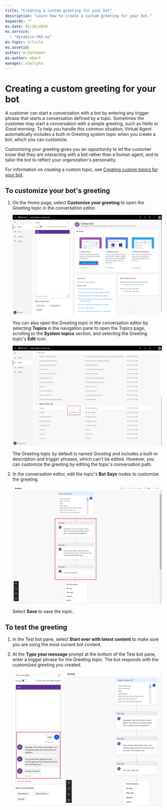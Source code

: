 ```yaml
---
title: "Creating a custom greeting for your bot"
description: "Learn how to create a custom greeting for your bot."
keywords: ""
ms.date: 05/16/2019
ms.service:
  - "dynamics-365-ai"
ms.topic: article
ms.assetid: 
author: m-hartmann
ms.author: mhart
manager: shellyha
---
```


# Creating a custom greeting for your bot



A customer can start a conversation with a bot by entering any trigger phrase that starts a conversation defined by a topic. Sometimes the customer may start a conversation with a simple greeting, such as *Hello* or *Good morning*. To help you handle this common situation, Virtual Agent automatically includes a built-in Greeting system topic when you create a bot, which you can customize.

Customizing your greeting gives you an opportunity to let the customer know that they are interacting with a bot rather than a human agent, and to tailor the bot to reflect your organization's personality.

For information on creating a custom topic, see [Creating custom topics for your bot](getting-started-create-topics.md).

## To customize your bot's greeting

1. On the Home page, select **Customize your greeting** to open the Greeting topic in the conversation editor.

   ![Open Greeting topic](media/open-greeting-topic.png)

   You can also open the Greeting topic in the conversation editor by selecting **Topics** in the navigation pane to open the Topics page, scrolling to the **System topics** section, and selecting the Greeting topic's **Edit** icon.

   ![Alternate open greeting](media/alternate-open-greeting.png)

   The Greeting topic by default is named *Greeting* and includes a built-in description and trigger phrases, which can't be edited. However, you can customize the greeting by editing the topic's conversation path.

2. In the conversation editor, edit the topic's **Bot Says** nodes to customize the greeting.

   ![Custom greeting](media/custom-greeting.png)

    Select **Save** to save the topic.

## To test the greeting

1. In the Test bot pane, select **Start over with latest content** to make sure you are using the most current bot content.

2. At the **Type your message** prompt at the bottom of the Test bot pane, enter a trigger phrase for the Greeting topic. The bot responds with the customized greeting you created.

   ![Test greeting](media/test-greeting.png)
